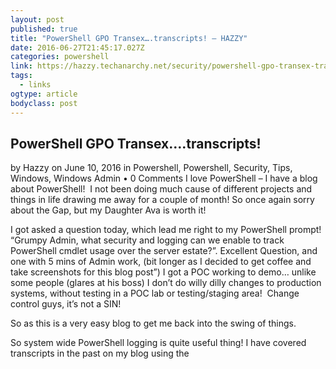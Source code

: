```yaml
---
layout: post 
published: true 
title: "PowerShell GPO Transex….transcripts! – HAZZY" 
date: 2016-06-27T21:45:17.027Z
categories: powershell
link: https://hazzy.techanarchy.net/security/powershell-gpo-transex-transcripts/ 
tags:
  - links
ogtype: article 
bodyclass: post 
---
```


## PowerShell GPO Transex….transcripts!
by Hazzy on June 10, 2016 in Powershell, Powershell, Security, Tips, Windows, Windows Admin • 0 Comments
I love PowerShell – I have a blog about PowerShell!  I not been doing much cause of different projects and things in life drawing me away for a couple of month! So once again sorry about the Gap, but my Daughter Ava is worth it!

I got asked a question today, which lead me right to my PowerShell prompt! “Grumpy Admin, what security and logging can we enable to track PowerShell cmdlet usage over the server estate?”. Excellent Question, and one with 5 mins of Admin work, (bit longer as I decided to get coffee and take screenshots for this blog post”) I got a POC working to demo… unlike some people (glares at his boss) I don’t do willy dilly changes to production systems, without testing in a POC lab or testing/staging area!  Change control guys, it’s not a SIN!

So as this is a very easy blog to get me back into the swing of things.

So system wide PowerShell logging is quite useful thing! I have covered transcripts in the past on my blog using the